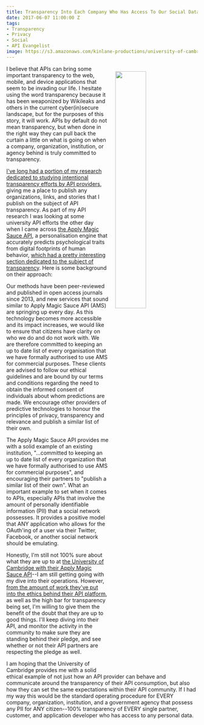 ```yaml
---
title: Transparency Into Each Company Who Has Access To Our Social Data Via An API
date: 2017-06-07 11:00:00 Z
tags:
- Transparency
- Privacy
- Social
- API Evangelist
image: https://s3.amazonaws.com/kinlane-productions/university-of-cambridge/university-of-cambridge-api-transparency.png
---
```


<p><a href="https://applymagicsauce.com/business.html"><img src="https://s3.amazonaws.com/kinlane-productions/university-of-cambridge/university-of-cambridge-api-transparency.png" align="right" width="40%" style="padding: 15px;" /></a></p>I believe that APIs can bring some important transparency to the web, mobile, and device applications that seem to be invading our life. I hesitate using the word transparency because it has been weaponized by Wikileaks and others in the current cyber(in)secure landscape, but for the purposes of this story, it will work. APIs by default do not mean transparency, but when done in the right way they can pull back the curtain a little on what is going on when a company, organization, institution, or agency behind is truly committed to transparency.

[I've long had a portion of my research dedicated to studying intentional transparency efforts by API providers](http://transparency.apievangelist.com/), giving me a place to publish any organizations, links, and stories that I publish on the subject of API transparency. As part of my API research I was looking at some university API efforts the other day when I came across [the Apply Magic Sauce API](https://applymagicsauce.com), a personalisation engine that accurately predicts psychological traits from digital footprints of human behavior, [which had a pretty interesting section dedicated to the subject of transparency](https://applymagicsauce.com/business.html). Here is some background on their approach:

Our methods have been peer-reviewed and published in open access journals since 2013, and new services that sound similar to Apply Magic Sauce API (AMS) are springing up every day. As this technology becomes more accessible and its impact increases, we would like to ensure that citizens have clarity on who we do and do not work with. We are therefore committed to keeping an up to date list of every organisation that we have formally authorised to use AMS for commercial purposes. These clients are advised to follow our ethical guidelines and are bound by our terms and conditions regarding the need to obtain the informed consent of individuals about whom predictions are made. We encourage other providers of predictive technologies to honour the principles of privacy, transparency and relevance and publish a similar list of their own.

The Apply Magic Sauce API provides me with a solid example of an existing institution, "...committed to keeping an up to date list of every organization that we have formally authorised to use AMS for commercial purposes", and encouraging their partners to "publish a similar list of their own". What an important example to set when it comes to APIs, especially APIs that involve the amount of personally identifiable information (PII) that a social network possesses. It provides a positive model that ANY application who allows for the OAuth'ing of a user via their Twitter, Facebook, or another social network should be emulating.
 
Honestly, I'm still not 100% sure about what they are up to at [the University of Cambridge with their Apply Magic Sauce API](https://applymagicsauce.com/)--I am still getting going with my dive into their operations. However, [from the amount of work they've put into the ethics behind their API platform](http://apievangelist.com/2017/05/31/an-example-of-api-ethics-out-of-cambridge-university/), as well as the high bar for transparency being set, I'm willing to give them the benefit of the doubt that they are up to good things. I'll keep diving into their API, and monitor the activity in the community to make sure they are standing behind their pledge, and see whether or not their API partners are respecting the pledge as well.

I am hoping that the University of Cambridge provides me with a solid ethical example of not just how an API provider can behave and communicate around the transparency of their API consumption, but also how they can set the same expectations within their API community. If I had my way this would be the standard operating procedure for EVERY company, organization, institution, and a government agency that possess any PII for ANY citizen--100% transparency of EVERY single partner, customer, and application developer who has access to any personal data.